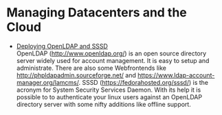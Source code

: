 
# Managing Datacenters and the Cloud

* [Deploying OpenLDAP and SSSD](/docs/rex_book/managing_datacenters_and_the_cloud/deploying_openldap_and_sssd.html)  
  OpenLDAP (http://www.openldap.org/) is an open source directory server
  widely used for account management. It is easy to setup and administrate.
  There are also some Webfrontends like http://phpldapadmin.sourceforge.net/
  and https://www.ldap-account-manager.org/lamcms/. SSSD
  (https://fedorahosted.org/sssd/) is the acronym for System Security
  Services Daemon. With its help it is possible to to authenticate your
  linux users against an OpenLDAP directory server with some nifty additions
  like offline support.

